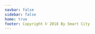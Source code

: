 ```yaml
---
navbar: false
sidebar: false
home: true
footer: Copyright © 2018 By Smart City
---
```


<frontend></frontend>

